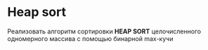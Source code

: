 # Heap sort
Реализовать алгоритм сортировки **HEAP SORT** целочисленного одномерного массива с помощью бинарной max-кучи

